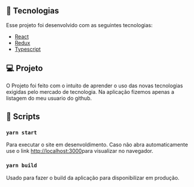 ## :rocket: Tecnologias

Esse projeto foi desenvolvido com as seguintes tecnologias:

- [React](https://reactjs.org)
- [Redux](http://redux.js.org/)
- [Typescript](https://www.typescriptlang.org/)

## 💻 Projeto

O Projeto foi feito com o intuito de aprender o uso das novas tecnologias exigidas pelo mercado de tecnologia. Na aplicação fizemos apenas a listagem do meu usuario do github. 

## :hammer: Scripts

### `yarn start`

Para executar o site em desenvoldimento. Caso não abra automaticamente use o link [http://localhost:3000](http://localhost:3000)para visualizar no navegador.

### `yarn build`

Usado para fazer o build da aplicação para disponibilizar em produção.
